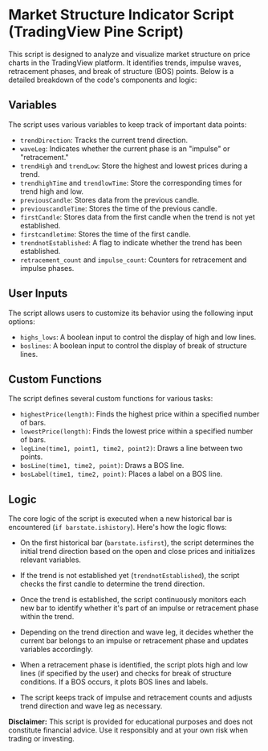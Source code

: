 # Market Structure Indicator Script (TradingView Pine Script)

This script is designed to analyze and visualize market structure on price charts in the TradingView platform. It identifies trends, impulse waves, retracement phases, and break of structure (BOS) points. Below is a detailed breakdown of the code's components and logic:

## Variables

The script uses various variables to keep track of important data points:

- `trendDirection`: Tracks the current trend direction.
- `waveLeg`: Indicates whether the current phase is an "impulse" or "retracement."
- `trendHigh` and `trendLow`: Store the highest and lowest prices during a trend.
- `trendhighTime` and `trendlowTime`: Store the corresponding times for trend high and low.
- `previousCandle`: Stores data from the previous candle.
- `previouscandleTime`: Stores the time of the previous candle.
- `firstCandle`: Stores data from the first candle when the trend is not yet established.
- `firstcandletime`: Stores the time of the first candle.
- `trendnotEstablished`: A flag to indicate whether the trend has been established.
- `retracement_count` and `impulse_count`: Counters for retracement and impulse phases.

## User Inputs

The script allows users to customize its behavior using the following input options:

- `highs_lows`: A boolean input to control the display of high and low lines.
- `boslines`: A boolean input to control the display of break of structure lines.

## Custom Functions

The script defines several custom functions for various tasks:

- `highestPrice(length)`: Finds the highest price within a specified number of bars.
- `lowestPrice(length)`: Finds the lowest price within a specified number of bars.
- `legLine(time1, point1, time2, point2)`: Draws a line between two points.
- `bosLine(time1, time2, point)`: Draws a BOS line.
- `bosLabel(time1, time2, point)`: Places a label on a BOS line.

## Logic

The core logic of the script is executed when a new historical bar is encountered (`if barstate.ishistory`). Here's how the logic flows:

- On the first historical bar (`barstate.isfirst`), the script determines the initial trend direction based on the open and close prices and initializes relevant variables.

- If the trend is not established yet (`trendnotEstablished`), the script checks the first candle to determine the trend direction.

- Once the trend is established, the script continuously monitors each new bar to identify whether it's part of an impulse or retracement phase within the trend.

- Depending on the trend direction and wave leg, it decides whether the current bar belongs to an impulse or retracement phase and updates variables accordingly.

- When a retracement phase is identified, the script plots high and low lines (if specified by the user) and checks for break of structure conditions. If a BOS occurs, it plots BOS lines and labels.

- The script keeps track of impulse and retracement counts and adjusts trend direction and wave leg as necessary.


**Disclaimer:** This script is provided for educational purposes and does not constitute financial advice. Use it responsibly and at your own risk when trading or investing.

